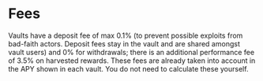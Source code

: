 # Fees

Vaults have a deposit fee of max 0.1% (to prevent possible exploits from bad-faith actors. Deposit fees stay in the vault and are shared amongst vault users) and 0% for withdrawals; there is an additional performance fee of 3.5% on harvested rewards. These fees are already taken into account in the APY shown in each vault. You do not need to calculate these yourself.
